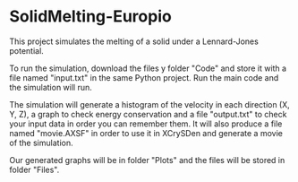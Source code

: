 # SolidMelting-Europio

This project simulates the melting of a solid under a Lennard-Jones potential.

To run the simulation, download the files y folder "Code" and store it with a file named "input.txt" in the same Python project. Run the main code and the simulation will run.

The simulation will generate a histogram of the velocity in each direction (X, Y, Z), a graph to check energy conservation and a file "output.txt" to check your input data in order you can remember them. It will also produce a file named "movie.AXSF" in order to use it in XCrySDen and generate a movie of the simulation.

Our generated graphs will be in folder "Plots" and the files will be stored in folder "Files".
